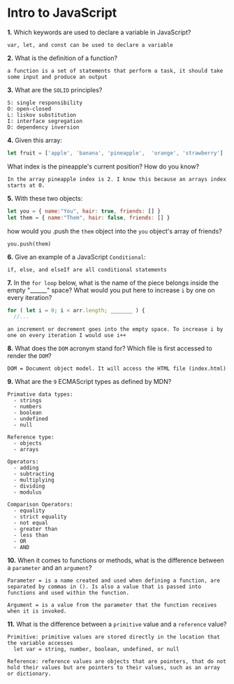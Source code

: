# Intro to JavaScript

**1.** Which keywords are used to declare a variable in JavaScript?
<!-- enter you answer in the space below -->
```
var, let, and const can be used to declare a variable 
```
**2.** What is the definition of a function?
<!-- enter you answer in the space below -->
```
a function is a set of statements that perform a task, it should take some input and produce an output 
```
**3.** What are the `SOLID` principles?
<!-- enter you answer in the space below -->
```
S: single responsibility 
O: open-closed
L: liskov substitution 
I: interface segregation 
D: dependency inversion 
```
**4.** Given this array: 
```js
let fruit = ['apple', 'banana', 'pineapple',  'orange', 'strawberry']
``` 
What index is the pineapple's current position? How do you know?
<!-- enter you answer in the space below -->
```
In the array pineapple index is 2. I know this because an arrays index starts at 0.
```
**5.** With these two objects: 
```js
let you = { name:"You", hair: true, friends: [] }
let them = { name:"Them", hair: false, friends: [] }
```
how would you .push the `them` object into the `you` object's array of friends?
<!-- enter you answer in the space below -->
```
you.push(them)
```

**6.** Give an example of a JavaScript `Conditional`:
<!-- enter you answer in the space below -->
```
if, else, and elseIf are all conditional statements 
```
**7.** In the `for loop` below, what is the name of the piece belongs inside the empty "______" space? What would you put here to increase `i` by one on every iteration?
```js
for ( let i = 0; i < arr.length; _______ ) {
  //...
```
<!-- enter you answer in the space below -->
```
an increment or decrement goes into the empty space. To increase i by one on every iteration I would use i++
```
**8.** What does the `DOM` acronym stand for? Which file is first accessed to render the `DOM`?
<!-- enter you answer in the space below -->
```
DOM = Document object model. It will access the HTML file (index.html)
```

**9.** What are the `9` ECMAScript types as defined by MDN?
<!-- enter you answer in the space below -->
```
Primative data types:
  - strings
  - numbers
  - boolean 
  - undefined
  - null 

Reference type:
  - objects 
  - arrays

Operators: 
  - adding
  - subtracting 
  - multiplying 
  - dividing 
  - modulus 

Comparison Operators:
  - equality 
  - strict equality 
  - not equal 
  - greater than
  - less than 
  - OR
  - AND
```
**10.** When it comes to functions or methods, what is the difference between a `parameter` and an `argument`?
<!-- enter you answer in the space below -->
```
Parameter = is a name created and used when defining a function, are separated by commas in (). Is also a value that is passed into functions and used within the function.

Argument = is a value from the parameter that the function receives when it is invoked. 
```
**11.** What is the difference between a `primitive` value and a `reference` value?
<!-- enter you answer in the space below -->
```
Primitive: primitive values are stored directly in the location that the variable accesses 
  let var = string, number, boolean, undefined, or null

Reference: reference values are objects that are pointers, that do not hold their values but are pointers to their values, such as an array or dictionary. 
```